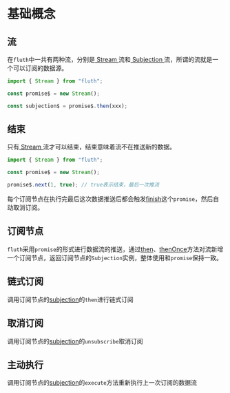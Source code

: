 # 基础概念

## 流

在`fluth`中一共有两种流，分别是[ Stream ](/cn/api/stream#stream)流和[ Subjection ](/cn/api/stream#subjection)流，所谓的流就是一个可以订阅的数据源。

```typescript
import { Stream } from "fluth";

const promise$ = new Stream();

const subjection$ = promise$.then(xxx);
```

## 结束

只有[ Stream ](/cn/api/stream#stream)流才可以结束，结束意味着流不在推送新的数据。

```typescript
import { Stream } from "fluth";

const promise$ = new Stream();

promise$.next(1, true); // true表示结束，最后一次推流
```

每个订阅节点在执行完最后这次数据推送后都会触发[finish](/cn/api/stream#finish)这个`promise`，然后自动取消订阅。

## 订阅节点

`fluth`采用`promise`的形式进行数据流的推送，通过[then](/cn/api/stream#then)、[thenOnce](/cn/api/stream#thenonce)方法对流新增一个订阅节点，返回订阅节点的`Subjection`实例，整体使用和`promise`保持一致。

## 链式订阅

调用订阅节点的[subjection](/cn/api/stream#subjection)的`then`进行链式订阅

## 取消订阅

调用订阅节点的[subjection](/cn/api/stream#subjection)的`unsubscribe`取消订阅

## 主动执行

调用订阅节点的[subjection](/cn/api/stream#subjection)的`execute`方法重新执行上一次订阅的数据流
